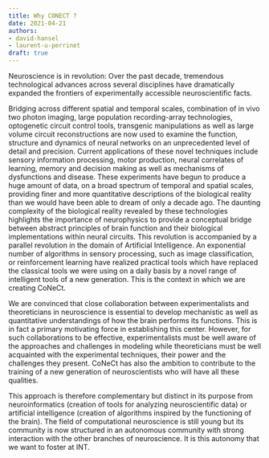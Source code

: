 ```yaml
---
title: Why CONECT ?
date: 2021-04-21
authors:
- david-hansel
- laurent-u-perrinet
draft: true
---
```


Neuroscience is in revolution: Over the past decade, tremendous technological advances across several disciplines have dramatically expanded the frontiers of experimentally accessible neuroscientific facts.
<!--more-->
Bridging across different spatial and temporal scales, combination of in vivo two photon imaging, large population recording-array technologies, optogenetic circuit control tools, transgenic manipulations as well as large volume circuit reconstructions are now used to examine the function, structure and dynamics of neural networks on an unprecedented level of detail and precision. Current applications of these novel techniques include sensory information processing, motor production, neural correlates of learning, memory and decision making as well as mechanisms of dysfunctions and disease. These experiments have begun to produce a huge amount of data, on a broad spectrum of temporal and spatial scales, providing finer and more quantitative descriptions of the biological reality than we would have been able to dream of only a decade ago. The daunting complexity of the biological reality revealed by these technologies highlights the importance of neurophysics to provide a conceptual bridge between abstract principles of brain function and their biological implementations within neural circuits. This revolution is accompanied by a parallel revolution in the domain of Artificial Intelligence. An exponential number of algorithms in sensory processing, such as image classification, or reinforcement learning have realized practical tools which have replaced the classical tools we were using on a daily basis by a novel range of intelligent tools of a new generation.    This is the context in which we are creating CoNeCt.

We are convinced that close collaboration between experimentalists and theoreticians in neuroscience is essential to develop mechanistic as well as quantitative understandings of how the brain performs its functions. This is in fact a primary motivating force in establishing this center. However, for such collaborations to be effective, experimentalists must be well aware of the approaches and challenges in modeling while theoreticians must be well acquainted with the experimental techniques, their power and the challenges they present. CoNeCt has also the ambition to contribute to the training of a new generation of neuroscientists who will have all these qualities.

This approach is therefore complementary but distinct in its purpose from neuroinformatics (creation of tools for analyzing neuroscientific data) or artificial intelligence (creation of algorithms inspired by the functioning of the brain). The field of computational neuroscience is still young but its community is now structured in an autonomous community with strong interaction with the other branches of neuroscience. It is this autonomy that we want to foster at INT.
